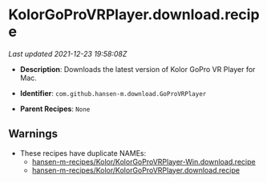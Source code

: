 # KolorGoProVRPlayer.download.recipe

_Last updated 2021-12-23 19:58:08Z_

- **Description**: Downloads the latest version of Kolor GoPro VR Player for Mac.

- **Identifier**: `com.github.hansen-m.download.GoProVRPlayer`

- **Parent Recipes**: `None`

## Warnings

- These recipes have duplicate NAMEs:
    - [hansen-m-recipes/Kolor/KolorGoProVRPlayer-Win.download.recipe](/autopkg-dupe-tracker/hansen-m-recipes/Kolor/KolorGoProVRPlayer-Win.download.recipe)
    - [hansen-m-recipes/Kolor/KolorGoProVRPlayer.download.recipe](/autopkg-dupe-tracker/hansen-m-recipes/Kolor/KolorGoProVRPlayer.download.recipe)